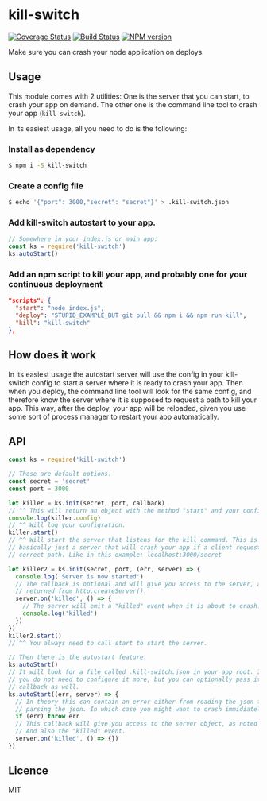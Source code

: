 # kill-switch

[![Coverage Status](https://coveralls.io/repos/github/eiriksm/kill-switch/badge.svg?branch=master)](https://coveralls.io/github/eiriksm/kill-switch?branch=master)
[![Build Status](https://travis-ci.org/eiriksm/kill-switch.svg?branch=master)](https://travis-ci.org/eiriksm/kill-switch)
[![NPM version](https://img.shields.io/npm/v/kill-switch.svg)](https://www.npmjs.com/package/kill-switch)

Make sure you can crash your node application on deploys.

## Usage

This module comes with 2 utilities: One is the server that you can start, to crash your app on demand. The other one is the command line tool to crash your app (`kill-switch`).

In its easiest usage, all you need to do is the following:

### Install as dependency
```bash
$ npm i -S kill-switch
```
### Create a config file
```bash
$ echo '{"port": 3000,"secret": "secret"}' > .kill-switch.json
```
### Add kill-switch autostart to your app.
```js
// Somewhere in your index.js or main app:
const ks = require('kill-switch')
ks.autoStart()
```
### Add an npm script to kill your app, and probably one for your continuous deployment
```json
"scripts": {
  "start": "node index.js",
  "deploy": "STUPID_EXAMPLE_BUT git pull && npm i && npm run kill",
  "kill": "kill-switch"
},
```

## How does it work

In its easiest usage the autostart server will use the config in your kill-switch config to start a server where it is ready to crash your app. Then when you deploy, the command line tool will look for the same config, and therefore know the server where it is supposed to request a path to kill your app. This way, after the deploy, your app will be reloaded, given you use some sort of process manager to restart your app automatically.

## API

```js
const ks = require('kill-switch')

// These are default options.
const secret = 'secret'
const port = 3000

let killer = ks.init(secret, port, callback)
// ^^ This will return an object with the method "start" and your config.
console.log(killer.config)
// ^^ Will log your configration.
killer.start()
// ^^ Will start the server that listens for the kill command. This is
// basically just a server that will crash your app if a client requests the
// correct path. Like in this example: localhost:3000/secret

let killer2 = ks.init(secret, port, (err, server) => {
  console.log('Server is now started')
  // The callback is optional and will give you access to the server, as
  // returned from http.createServer().
  server.on('killed', () => {
    // The server will emit a "killed" event when it is about to crash.
    console.log('killed')
  })
})
killer2.start()
// ^^ You always need to call start to start the server.

// Then there is the autostart feature.
ks.autoStart()
// It will look for a file called .kill-switch.json in your app root. In theory
// you do not need to configure it more, but you can optionally pass it a
// callback as well.
ks.autoStart((err, server) => {
  // In theory this can contain an error either from reading the json file or
  // parsing the json. In which case you might want to crash immidiately.
  if (err) throw err
  // This callback will give you access to the server object, as noted earlier.
  // And also the "killed" event.
  server.on('killed', () => {})
})
```

## Licence
MIT
